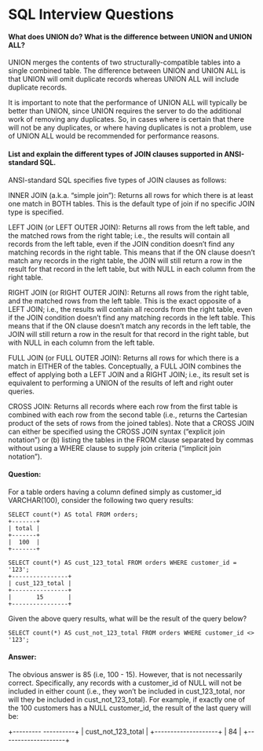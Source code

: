 # SQL Interview Questions

#### What does UNION do? What is the difference between UNION and UNION ALL?
UNION merges the contents of two structurally-compatible tables into a single combined table. The difference between UNION and UNION ALL is that UNION will omit duplicate records whereas UNION ALL will include duplicate records.

It is important to note that the performance of UNION ALL will typically be better than UNION, since UNION requires the server to do the additional work of removing any duplicates. So, in cases where is certain that there will not be any duplicates, or where having duplicates is not a problem, use of UNION ALL would be recommended for performance reasons.

#### List and explain the different types of JOIN clauses supported in ANSI-standard SQL.
ANSI-standard SQL specifies five types of JOIN clauses as follows:

INNER JOIN (a.k.a. “simple join”): Returns all rows for which there is at least one match in BOTH tables. This is the default type of join if no specific JOIN type is specified.

LEFT JOIN (or LEFT OUTER JOIN): Returns all rows from the left table, and the matched rows from the right table; i.e., the results will contain all records from the left table, even if the JOIN condition doesn’t find any matching records in the right table. This means that if the ON clause doesn’t match any records in the right table, the JOIN will still return a row in the result for that record in the left table, but with NULL in each column from the right table.

RIGHT JOIN (or RIGHT OUTER JOIN): Returns all rows from the right table, and the matched rows from the left table. This is the exact opposite of a LEFT JOIN; i.e., the results will contain all records from the right table, even if the JOIN condition doesn’t find any matching records in the left table. This means that if the ON clause doesn’t match any records in the left table, the JOIN will still return a row in the result for that record in the right table, but with NULL in each column from the left table.

FULL JOIN (or FULL OUTER JOIN): Returns all rows for which there is a match in EITHER of the tables. Conceptually, a FULL JOIN combines the effect of applying both a LEFT JOIN and a RIGHT JOIN; i.e., its result set is equivalent to performing a UNION of the results of left and right outer queries.

CROSS JOIN: Returns all records where each row from the first table is combined with each row from the second table (i.e., returns the Cartesian product of the sets of rows from the joined tables). Note that a CROSS JOIN can either be specified using the CROSS JOIN syntax (“explicit join notation”) or (b) listing the tables in the FROM clause separated by commas without using a WHERE clause to supply join criteria (“implicit join notation”).

#### Question:
For a table orders having a column defined simply as customer_id VARCHAR(100), consider the following two query results:
```
SELECT count(*) AS total FROM orders;
+-------+
| total |
+-------+
|  100  |
+-------+
```
```
SELECT count(*) AS cust_123_total FROM orders WHERE customer_id = '123';
+----------------+
| cust_123_total |
+----------------+
|       15       |
+----------------+
```
Given the above query results, what will be the result of the query below?
```
SELECT count(*) AS cust_not_123_total FROM orders WHERE customer_id <> '123';
```
#### Answer:
The obvious answer is 85 (i.e, 100 - 15). However, that is not necessarily correct. Specifically, any records with a customer_id of NULL will not be included in either count (i.e., they won’t be included in cust_123_total, nor will they be included in cust_not_123_total). For example, if exactly one of the 100 customers has a NULL customer_id, the result of the last query will be:

+--------- ----------+
| cust_not_123_total |
+--------------------+
|         84         |
+--------------------+



